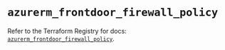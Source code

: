 # `azurerm_frontdoor_firewall_policy`

Refer to the Terraform Registry for docs: [`azurerm_frontdoor_firewall_policy`](https://registry.terraform.io/providers/hashicorp/azurerm/4.27.0/docs/resources/frontdoor_firewall_policy).
